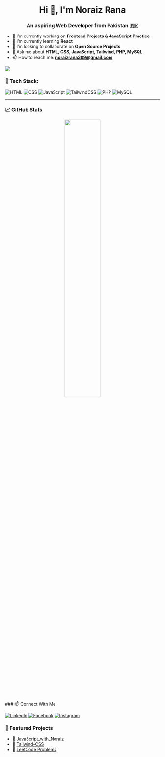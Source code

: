 <h1 align="center">Hi 👋, I'm Noraiz Rana</h1>
<h3 align="center">An aspiring Web Developer from Pakistan 🇵🇰</h3>

- 🔭 I’m currently working on **Frontend Projects & JavaScript Practice**
- 🌱 I’m currently learning **React**
- 👯 I’m looking to collaborate on **Open Source Projects**
- 💬 Ask me about **HTML, CSS, JavaScript, Tailwind, PHP, MySQL**
- 📫 How to reach me: **noraizrana389@gmail.com**

![](https://komarev.com/ghpvc/?username=NoraizRana&color=blue)


### 🚀 Tech Stack:

![HTML](https://img.shields.io/badge/-HTML5-E34F26?logo=html5&logoColor=white)
![CSS](https://img.shields.io/badge/-CSS3-1572B6?logo=css3&logoColor=white)
![JavaScript](https://img.shields.io/badge/-JavaScript-F7DF1E?logo=javascript&logoColor=black)
![TailwindCSS](https://img.shields.io/badge/-Tailwind_CSS-38B2AC?logo=tailwind-css&logoColor=white)
![PHP](https://img.shields.io/badge/-PHP-777BB4?logo=php&logoColor=white)
![MySQL](https://img.shields.io/badge/-MySQL-4479A1?logo=mysql&logoColor=white)

---

### 📈 GitHub Stats


<p align="center">
  <img src="https://streak-stats.demolab.com/?user=NoraizRana&theme=tokyonight" width="48%"/>
</p>
### 📫 Connect With Me

[![LinkedIn](https://img.shields.io/badge/-LinkedIn-blue?logo=linkedin&logoColor=white)](https://www.linkedin.com/in/noraiz-rana-291277344)
[![Facebook](https://img.shields.io/badge/-Facebook-1877F2?logo=facebook&logoColor=white)](https://facebook.com/noraiz.rana.77)
[![Instagram](https://img.shields.io/badge/-Instagram-E4405F?logo=instagram&logoColor=white)](https://instagram.com/noraizrana1)

### 📌 Featured Projects

- 🔹 [JavaScript_with_Noraiz](https://github.com/NoraizRana/JavaScript_with_Noraiz)
- 🔹 [Tailwind-CSS](https://github.com/NoraizRana/Tailwind-CSS)
- 🔹 [LeetCode Problems](https://github.com/NoraizRana/LeetCode-Problems)

